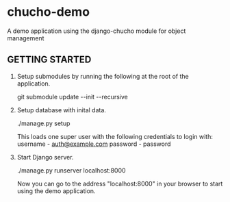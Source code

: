 chucho-demo
===========

A demo application using the django-chucho module for object management


GETTING STARTED
---------------

1) Setup submodules by running the following at the root of the application.

    git submodule update --init --recursive


2) Setup database with inital data.
    
    ./manage.py setup

    This loads one super user with the following credentials to login with:
        username - auth@example.com
        password - password

3) Start Django server.
    
    ./manage.py runserver localhost:8000

    Now you can go to the address "localhost:8000" in your browser to start using the demo application.
